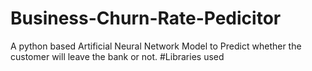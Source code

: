 # Business-Churn-Rate-Pedicitor
A python based Artificial Neural Network Model to Predict whether the customer will leave the bank or not.
#Libraries used
